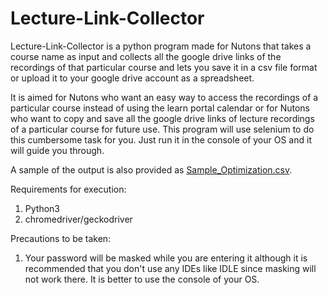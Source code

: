 # Lecture-Link-Collector
Lecture-Link-Collector is a python program made for Nutons that takes a course name as input and collects all the google drive links of the recordings of that particular course and lets you save it in a csv file format or upload it to your google drive account as a spreadsheet. 

  It is aimed for Nutons who want an easy way to access the recordings of a particular course instead of using the learn portal calendar or for Nutons who want to copy and save all the google drive links of lecture recordings of a particular course for future use. 
This program will use selenium to do this cumbersome task for you.
Just run it in the console of your OS and it will guide you through.

  A sample of the output is also provided as [Sample_Optimization.csv](Sample_Optimization.csv).
  
Requirements for execution:
1. Python3
2. chromedriver/geckodriver
  
  Precautions to be taken: 
1. Your password will be masked while you are entering it although it is recommended that you don't use any IDEs like IDLE since masking will not work there. It is better to use the console of your OS.
